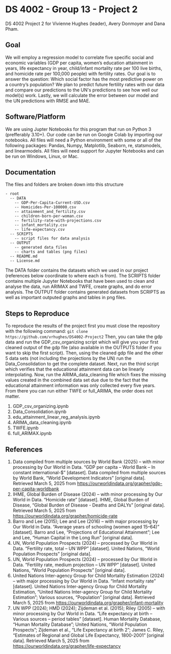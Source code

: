 # DS 4002 - Group 13 - Project 2
DS 4002 Project 2 for Vivienne Hughes (leader), Avery Donmoyer and Dana Pham.

## Goal
We will employ a regression model to correlate five specific social and economic variables (GDP per capita, women’s education attainment in years, life expectancy in year, child/infant mortality rate per 100 live births, and homicide rate per 100,000 people) with fertility rates. Our goal is to answer the question: Which social factor has the most predictive power on a country’s population? We plan to predict future fertility rates with our data and compare our predictions to the UN's predictions to see how well our model(s) work. Lastly, we will calculate the error between our model and the UN predictions with RMSE and MAE.

## Software/Platform
We are using Jupter Notebooks for this program that run on Python 3 (prefferably 3.10+). Our code can be run on Google Colab by importing our notebooks. All files will need a Python environment with some or all of the following packages: Pandas, Numpy, Matplotlib, Seaborn, re, statsmodels, and linearmodels. All files will need support for Jupyter Notebooks and can be run on Windows, Linux, or Mac.

## Documentation
The files and folders are broken down into this structure

```
- root
  -- DATA
    -- GDP-Per-Capita-Current-USD.csv
    -- Homicides-Per-100000.csv
    -- attainment_and_fertility.csv
    -- children-born-per-woman.csv
    -- fertility-rate-with-projections.csv
    -- infant_mortality.csv
    -- life-expectancy.csv
  -- SCRIPTS
    -- script files for data analysis
  -- OUTPUT
    -- generated data files
    -- charts and tables (png files)
  -- README.md
  -- License.md
```

The DATA folder contains the datasets which we used in our project (references below coordinate to where each is from). The SCRIPTS folder contains multiple Jupyter Notebooks that have been used to clean and analyse the data, run ARIMAX and TWFE, create graphs, and do error analysis. The OUTPUT folder contains generated datasets from SCRIPTS as well as important outputed graphs and tables in png files. 

## Steps to Reproduce
To reproduce the results of the project first you must close the repository with the following command: ``` git clone https://github.com/vrhughes/DS4002-Project2 ```
Then, you can take the gdp data and run the GDP_csv_organizing script which will give you your first cleaned output of the gdp file (also available in the OUTPUTS folder if you want to skip the first script). Then, using the cleaned gdp file and the other 5 data sets (not including the projections by the UN) run the Data_Consolidation to get the complete dataset. Next, run the third script which verifies that the educational attainment data can be linearly interpolating. Now, run the ARIMA_data_cleaning file which fixes the missing values created in the combined data set due due to the fact that the educational attainment information was only collected every five years. From there you can run either TWFE or full_ARIMA, the order does not matter.

1. GDP_csv_organizing.ipynb
2. Data_Consolidation.ipynb
3. edu_attainment_linear_reg_analysis.ipynb
4. ARIMA_data_cleaning.ipynb
5. TWFE.ipynb
6. full_ARIMAX.ipynb

## References
1. Data compiled from multiple sources by World Bank (2025) – with minor processing by Our World in Data. “GDP per capita – World Bank – In constant international-$” [dataset]. Data compiled from multiple sources by World Bank, “World Development Indicators” [original data]. Retrieved March 5, 2025 from https://ourworldindata.org/grapher/gdp-per-capita-worldbank 
2. IHME, Global Burden of Disease (2024) – with minor processing by Our World in Data. “Homicide rate” [dataset]. IHME, Global Burden of Disease, “Global Burden of Disease - Deaths and DALYs” [original data]. Retrieved March 5, 2025 from https://ourworldindata.org/grapher/homicide-rate 
3. Barro and Lee (2015); Lee and Lee (2016) – with major processing by Our World in Data. “Average years of schooling (women aged 15–64)” [dataset]. Barro and Lee, “Projections of Educational Attainment”; Lee and Lee, “Human Capital in the Long Run” [original data].
4. UN, World Population Prospects (2024) – processed by Our World in Data. “Fertility rate, total – UN WPP” [dataset]. United Nations, “World Population Prospects” [original data].
5. UN, World Population Prospects (2024) – processed by Our World in Data. “Fertility rate, medium projection – UN WPP” [dataset]. United Nations, “World Population Prospects” [original data]. 
6. United Nations Inter-agency Group for Child Mortality Estimation (2024) – with major processing by Our World in Data. “Infant mortality rate” [dataset]. United Nations Inter-agency Group for Child Mortality Estimation, “United Nations Inter-agency Group for Child Mortality Estimation”; Various sources, “Population” [original data]. Retrieved March 5, 2025 from https://ourworldindata.org/grapher/infant-mortality
7. UN WPP (2024); HMD (2024); Zijdeman et al. (2015); Riley (2005) – with minor processing by Our World in Data. “Life expectancy at birth – Various sources – period tables” [dataset]. Human Mortality Database, “Human Mortality Database”; United Nations, “World Population Prospects”; Zijdeman et al., “Life Expectancy at birth 2”; James C. Riley, “Estimates of Regional and Global Life Expectancy, 1800-2001” [original data]. Retrieved March 5, 2025 from https://ourworldindata.org/grapher/life-expectancy  

